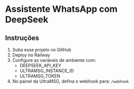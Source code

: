 # Assistente WhatsApp com DeepSeek

## Instruções
1. Suba esse projeto no GitHub
2. Deploy no Railway
3. Configure as variáveis de ambiente com:
   - DEEPSEEK_API_KEY
   - ULTRAMSG_INSTANCE_ID
   - ULTRAMSG_TOKEN
4. No painel da UltraMSG, defina o webhook para: `/webhook`
